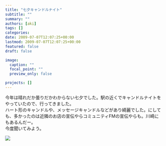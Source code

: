 ```yaml
---
title: "七夕キャンドルナイト"
subtitle: ""
summary: ""
authors: [aki]
tags: []
categories: 
date: 2009-07-07T12:07:25+00:00
lastmod: 2009-07-07T12:07:25+00:00
featured: false
draft: false

image:
  caption: ""
  focal_point: ""
  preview_only: false

projects: []
---
```

今年は晴れだか曇りだかわからない七夕でした。駅の近くでキャンドルナイトをやっていたので、行ってきました。  
ハート形のキャンドルや、メッセージキャンドルなどがあり綺麗でした。にしても、多かったのは近隣のお店の宣伝やらコミュニティFMの宣伝やらも。川崎にもあるんだー。  
今度聞いてみよう。

[![](http://chezou.files.wordpress.com/2009/07/p_1600_1200_034bc5e1-3b83-48c7-abf0-9c021087bb3f.jpeg)](http://chezou.files.wordpress.com/2009/07/p_1600_1200_034bc5e1-3b83-48c7-abf0-9c021087bb3f.jpeg)


